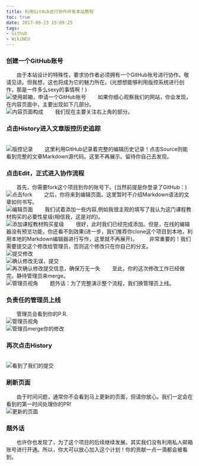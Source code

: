 ```yaml
---
title: 利用GitHub进行协作开发本站教程
toc: true
date: 2017-09-23 15:09:25
tags:
- Github
- WikiNEU
---
```

### 创建一个GitHub账号
&emsp;&emsp;由于本站设计的特殊性，要求协作者必须拥有一个GitHub账号进行协作。敬请见谅。但我想，这也将成为它的魅力所在。(光想想能够利用版控系统进行创作，那是一件多么sexy的事情啊！)
<br/>![使用邮箱，申请一个GitHub账号](http://owq13vxqt.bkt.clouddn.com/1.jpg)
&emsp;&emsp;如果你细心观察我们的网站，你会发现，在内容页面中，主要出现如下几部分。
<br/>![内容页面构成](http://owq13vxqt.bkt.clouddn.com/3.jpg)
&emsp;&emsp;我们现在主要关注右上角的部分。

### 点击History进入文章版控历史追踪
<br/>![版控记录](http://owq13vxqt.bkt.clouddn.com/4.jpg)
&emsp;&emsp;这里利用GitHub记录着完整的编辑历史记录！点击Source则能看到完整的文章Markdown源代码。这里不再展示。留待你自己去发现。

### 点击Edit，正式进入协作流程
&emsp;&emsp;首先，你需要fork这个项目到你的账号下。(当然前提是你登录了GitHub：)
<br/>![点击fork](http://owq13vxqt.bkt.clouddn.com/5.jpg)
&emsp;&emsp;之后，你将来到编辑页面。这里暂时不介绍Markdown语法的文章如何书写。
<br/>![编辑页面](http://owq13vxqt.bkt.clouddn.com/6.jpg)
&emsp;&emsp;我们试着添加一些内容,例如我很主观的填写了我认为这门课程教材购买的必要性星级(相信我，这是对的)。
<br/>![添加课程教材购买星级](http://owq13vxqt.bkt.clouddn.com/7.jpg)
&emsp;&emsp;很好，此时我们已经完成添加。但是，在线的编辑器没有预览功能，你还看不到效果(进一步，我们推荐你clone这个项目到本地，利用本地的Markdown编辑器进行写作，这里就不再展开)。
&emsp;&emsp;非常重要的！我们需要提交这个修改给管理员，否则这个修改只在你自己的分支。
<br/>![提交修改](http://owq13vxqt.bkt.clouddn.com/8.jpg)
<br/>![确认修改无误，提交](http://owq13vxqt.bkt.clouddn.com/9.jpg)
<br/>![再次确认修改提交信息，确保万无一失](http://owq13vxqt.bkt.clouddn.com/10.jpg)
&emsp;&emsp;至此，你的这次修改工作已经做完。静待管理员来merge。
<br/>![管理员视角](http://owq13vxqt.bkt.clouddn.com/11.jpg)
&emsp;&emsp;题外话：为了完整演示整个流程，我们换管理员上线。

### 负责任的管理员上线
&emsp;&emsp;管理员会看到你的P.R.
<br/>![管理员视角](http://owq13vxqt.bkt.clouddn.com/12.jpg)
<br/>![管理员merge你的修改](http://owq13vxqt.bkt.clouddn.com/14.jpg)

### 再次点击History
<br/>![看到了我们的提交](http://owq13vxqt.bkt.clouddn.com/15.jpg)

### 刷新页面
&emsp;&emsp;由于时间问题，通常你不会看到马上更新的页面，但请你放心。我们一定会在看到的第一时间处理你的PR!
<br/>![更新的页面](http://owq13vxqt.bkt.clouddn.com/1.gif)

### 题外话
&emsp;&emsp;也许你也发现了，为了这个项目的后续继续发展。其实我们没有利用私人邮箱账号进行开通。所以，你大可以放心加入这个计划！你的贡献一点一滴都会被看到。
